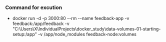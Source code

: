### Command for excution

- docker run -d -p 3000:80 --rm --name feedback-app -v feedback:/app/feedback -v "C:\Users\X\IndividualProjects\docker_study\data-volumes-01-starting-setup:/app" -v /app/node_modules feedback-node:volumes

